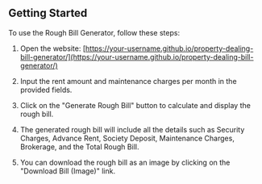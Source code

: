 ## Getting Started

To use the Rough Bill Generator, follow these steps:

1. Open the website: [https://your-username.github.io/property-dealing-bill-generator/](https://your-username.github.io/property-dealing-bill-generator/)

2. Input the rent amount and maintenance charges per month in the provided fields.

3. Click on the "Generate Rough Bill" button to calculate and display the rough bill.

4. The generated rough bill will include all the details such as Security Charges, Advance Rent, Society Deposit, Maintenance Charges, Brokerage, and the Total Rough Bill.

5. You can download the rough bill as an image by clicking on the "Download Bill (Image)" link.

